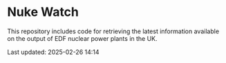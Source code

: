 # Nuke Watch

This repository includes code for retrieving the latest information available on the output of EDF nuclear power plants in the UK.

Last updated: 2025-02-26 14:14
